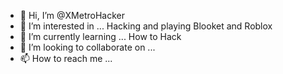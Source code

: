 - 👋 Hi, I’m @XMetroHacker
- 👀 I’m interested in ... Hacking and playing Blooket and Roblox
- 🌱 I’m currently learning ... How to Hack
- 💞️ I’m looking to collaborate on ... 
- 📫 How to reach me ...

<!---
XMetroHacker/XMetroHacker is a ✨ special ✨ repository because its `README.md` (this file) appears on your GitHub profile.
You can click the Preview link to take a look at your changes.
--->
